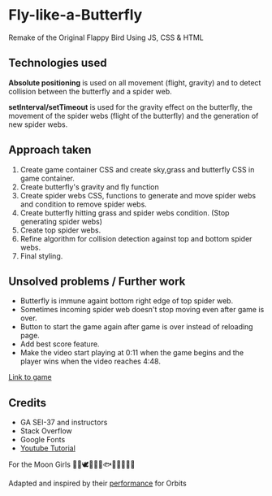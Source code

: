 # Fly-like-a-Butterfly

Remake of the Original Flappy Bird Using JS, CSS & HTML

## Technologies used

**Absolute positioning** is used on all movement (flight, gravity) and to detect collision between the butterfly and a spider web.

**setInterval/setTimeout** is used for the gravity effect on the butterfly, the movement of the spider webs (flight of the butterfly) and the generation of new spider webs.

## Approach taken

1. Create game container CSS and create sky,grass and butterfly CSS in game container.
2. Create butterfly's gravity and fly function
3. Create spider webs CSS, functions to generate and move spider webs and condition to remove spider webs.
4. Create butterfly hitting grass and spider webs condition. (Stop generating spider webs)
5. Create top spider webs.
6. Refine algorithm for collision detection against top and bottom spider webs.
7. Final styling.

## Unsolved problems / Further work

- Butterfly is immune againt bottom right edge of top spider web.
- Sometimes incoming spider web doesn't stop moving even after game is over.
- Button to start the game again after game is over instead of reloading page.
- Add best score feature.
- Make the video start playing at 0:11 when the game begins and the player wins when the video reaches 4:48.

[Link to game](https://fly-like-a-butterfly.netlify.app/)

## Credits

- GA SEI-37 and instructors
- Stack Overflow
- Google Fonts
- [Youtube Tutorial](https://youtu.be/8xPsg6yv7TU)

For the Moon Girls :rabbit::cat::dove::bear::deer::owl::fish::bat::swan::penguin::butterfly::wolf:

Adapted and inspired by their [performance](https://youtu.be/aXaHB4gGAys) for Orbits
